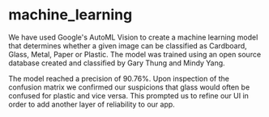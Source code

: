 # machine_learning

We have used Google's AutoML Vision to create a machine learning model that determines whether a given image can be classified as Cardboard, Glass, Metal, Paper or Plastic. The model was trained using an open source database created and classified by Gary Thung and Mindy Yang. 

The model reached a precision of 90.76%. Upon inspection of the confusion matrix we confirmed our suspicions that glass would often be confused for plastic and vice versa. This prompted us to refine our UI in order to add another layer of reliability to our app. 



